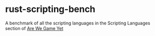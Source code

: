 # rust-scripting-bench
A benchmark of all the scripting languages in the Scripting Languages section of [Are We Game Yet](https://arewegameyet.rs/ecosystem/scripting/)
